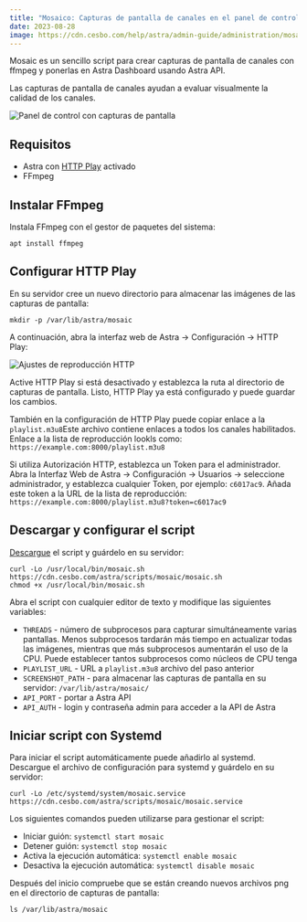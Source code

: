 ```yaml
---
title: "Mosaico: Capturas de pantalla de canales en el panel de control"
date: 2023-08-28
image: https://cdn.cesbo.com/help/astra/admin-guide/administration/mosaic/dashboard.png
---
```


Mosaic es un sencillo script para crear capturas de pantalla de canales con ffmpeg y ponerlas en Astra Dashboard usando Astra API.

Las capturas de pantalla de canales ayudan a evaluar visualmente la calidad de los canales.

![Panel de control con capturas de pantalla](https://cdn.cesbo.com/help/astra/admin-guide/administration/mosaic/dashboard.png)

## Requisitos[](https://help.cesbo.com/astra/admin-guide/administration/mosaic#requirements)

- Astra con [HTTP Play](https://help.cesbo.com/astra/delivery/http-hls/http-play) activado
- FFmpeg

## Instalar FFmpeg[](https://help.cesbo.com/astra/admin-guide/administration/mosaic#install-ffmpeg)

Instala FFmpeg con el gestor de paquetes del sistema:

```
apt install ffmpeg
```

## Configurar HTTP Play[](https://help.cesbo.com/astra/admin-guide/administration/mosaic#configure-http-play)

En su servidor cree un nuevo directorio para almacenar las imágenes de las capturas de pantalla:

```
mkdir -p /var/lib/astra/mosaic
```

A continuación, abra la interfaz web de Astra -> Configuración -> HTTP Play:

![Ajustes de reproducción HTTP](https://cdn.cesbo.com/help/astra/admin-guide/administration/mosaic/http-play.png)

Active HTTP Play si está desactivado y establezca la ruta al directorio de capturas de pantalla. Listo, HTTP Play ya está configurado y puede guardar los cambios.

También en la configuración de HTTP Play puede copiar enlace a la `playlist.m3u8`Este archivo contiene enlaces a todos los canales habilitados. Enlace a la lista de reproducción lookls como: `https://example.com:8000/playlist.m3u8`

Si utiliza Autorización HTTP, establezca un Token para el administrador. Abra la Interfaz Web de Astra -> Configuración -> Usuarios -> seleccione administrador, y establezca cualquier Token, por ejemplo: `c6017ac9`. Añada este token a la URL de la lista de reproducción: `https://example.com:8000/playlist.m3u8?token=c6017ac9`

## Descargar y configurar el script[](https://help.cesbo.com/astra/admin-guide/administration/mosaic#download-and-configure-script)

[Descargue](https://cdn.cesbo.com/astra/scripts/mosaic/mosaic.sh) el script y guárdelo en su servidor:

```
curl -Lo /usr/local/bin/mosaic.sh https://cdn.cesbo.com/astra/scripts/mosaic/mosaic.sh
chmod +x /usr/local/bin/mosaic.sh
```

Abra el script con cualquier editor de texto y modifique las siguientes variables:

- `THREADS` - número de subprocesos para capturar simultáneamente varias pantallas. Menos subprocesos tardarán más tiempo en actualizar todas las imágenes, mientras que más subprocesos aumentarán el uso de la CPU. Puede establecer tantos subprocesos como núcleos de CPU tenga
- `PLAYLIST_URL` - URL a `playlist.m3u8` archivo del paso anterior
- `SCREENSHOT_PATH` - para almacenar las capturas de pantalla en su servidor: `/var/lib/astra/mosaic/`
- `API_PORT` - portar a Astra API
- `API_AUTH` - login y contraseña admin para acceder a la API de Astra

## Iniciar script con Systemd[](https://help.cesbo.com/astra/admin-guide/administration/mosaic#start-script-with-systemd)

Para iniciar el script automáticamente puede añadirlo al systemd. Descargue el archivo de configuración para systemd y guárdelo en su servidor:

```
curl -Lo /etc/systemd/system/mosaic.service https://cdn.cesbo.com/astra/scripts/mosaic/mosaic.service
```

Los siguientes comandos pueden utilizarse para gestionar el script:

- Iniciar guión: `systemctl start mosaic`
- Detener guión: `systemctl stop mosaic`
- Activa la ejecución automática: `systemctl enable mosaic`
- Desactiva la ejecución automática: `systemctl disable mosaic`

Después del inicio compruebe que se están creando nuevos archivos png en el directorio de capturas de pantalla:

```
ls /var/lib/astra/mosaic
```
